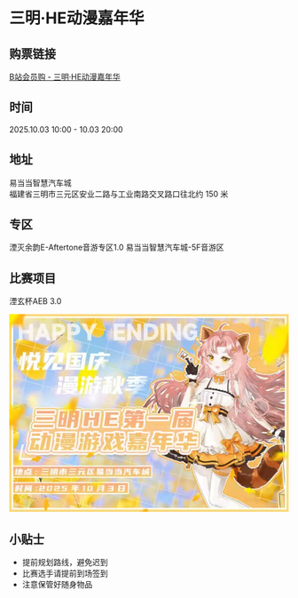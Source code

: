 # 三明·HE动漫嘉年华

## 购票链接
[B站会员购 - 三明·HE动漫嘉年华](https://mall.bilibili.com/mall-dayu/neul-next/ticket/detail.html?id=102665&from=itemshare&noTitleBar=1&share_source=&share_medium=android&bbid=4C388A45-A617-7B22-A149-A7B051A2E9C251787infoc&ts=1754926178828)

## 时间   
2025.10.03 10:00 - 10.03 20:00

## 地址  
易当当智慧汽车城  
福建省三明市三元区安业二路与工业南路交叉路口往北约 150 米

## 专区
湮灭余韵E-Aftertone音游专区1.0
易当当智慧汽车城-5F音游区

## 比赛项目 
湮玄杯AEB 3.0

![活动海报](./HE.jpeg)

## 小贴士
- 提前规划路线，避免迟到  
- 比赛选手请提前到场签到  
- 注意保管好随身物品  
